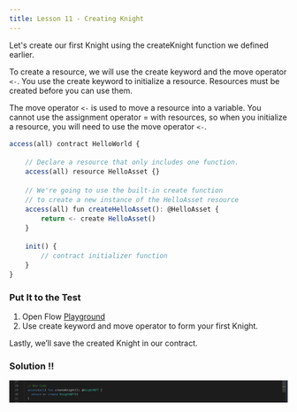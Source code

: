 ```yaml
---
title: Lesson 11 - Creating Knight
---
```


Let's create our first Knight using the createKnight function we defined earlier.

To create a resource, we will use the create keyword and the move operator `<-`. You use the create keyword to initialize a resource. Resources must be created before you can use them.

The move operator `<-` is used to move a resource into a variable. You cannot use the assignment operator = with resources, so when you initialize a resource, you will need to use the move operator `<-`.

```jsx
access(all) contract HelloWorld {

    // Declare a resource that only includes one function.
    access(all) resource HelloAsset {}

    // We're going to use the built-in create function
    // to create a new instance of the HelloAsset resource
    access(all) fun createHelloAsset(): @HelloAsset {
        return <- create HelloAsset()
    }

    init() {
        // contract initializer function
    }
}
```

### Put It to the Test

1. Open Flow [Playground](https://play.flow.com/)
2. Use create keyword and move operator to form your first Knight.

Lastly, we’ll save the created Knight in our contract.

### Solution !!

![Alt text](image-11.png)
